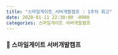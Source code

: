 ```yaml
---
title: "스마일게이트_서버개발캠프 : 1주차 회고"
date: 2020-01-11 22:30:00 -0900
categories: 스마일게이트 서버개발캠프
---
```


### 🚀 스마일게이트 서버개발캠프

